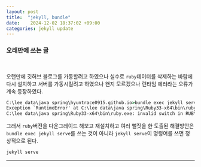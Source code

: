 ```yaml
---
layout: post
title:  "jekyll, bundle" 
date:    2024-12-02 18:37:02 +09:00
categories: jekyll update
---
```


### 오래만에 쓰는 글

<br>

오랜만에 깃허브 블로그를 가동할려고 하였으나 실수로 ```ruby```데이터를 삭제하는 바람에 다시 설치하고 서버를 가동시킬려고 하였으나 왠지 모르겠으나 런타임 에러라는 오류가 계속 등장하였다.<br>        

```cmd
C:\lee data\java spring\hyuntrace0915.github.io>bundle exec jekyll serve
Exception `RuntimeError' at C:\lee data\java spring\Ruby33-x64\bin\ruby.exe - invalid switch in RUBYOPT: -a
C:\lee data\java spring\Ruby33-x64\bin\ruby.exe: invalid switch in RUBYOPT: -a (RuntimeError)
``` 
 
그래서 ```ruby```버전을 다운그레이드 해보고 재설치하고 여러 뻘짓을 한 도출된 해결방안은 ```bundle exec jekyll serve```를 쓰는 것이 아니라 ```jekyll serve```이 명령어를 쓰면 정상적으로 된다.<br>

```cmd
jekyll serve
```         

---------------------------------------







[jekyll-docs]: https://jekyllrb.com/docs/home
[jekyll-gh]:   https://github.com/jekyll/jekyll
[jekyll-talk]: https://talk.jekyllrb.com/